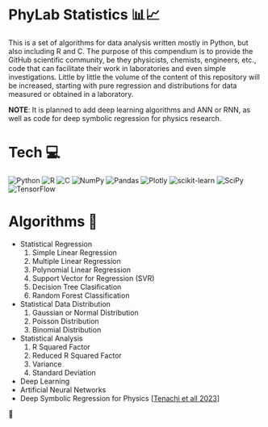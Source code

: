 # PhyLab Statistics 📊📈
This is a set of algorithms for data analysis written mostly in Python, but also including R and C. The purpose of this compendium is to provide the GitHub scientific community, be they physicists, chemists, engineers, etc., code that can facilitate their work in laboratories and even simple investigations.
Little by little the volume of the content of this repository will be increased, starting with pure regression and distributions for data measured or obtained in a laboratory.

**NOTE**: It is planned to add deep learning algorithms and ANN or RNN, as well as code for deep symbolic regression for physics research.

# Tech 💻
![Python](https://img.shields.io/badge/python-3670A0?style=flat&logo=python&logoColor=ffdd54) ![R](https://img.shields.io/badge/r-%23276DC3.svg?style=flat&logo=r&logoColor=white) ![C](https://img.shields.io/badge/c-%2300599C.svg?style=flat&logo=c&logoColor=white) ![NumPy](https://img.shields.io/badge/numpy-%23013243.svg?style=flat&logo=numpy&logoColor=white) ![Pandas](https://img.shields.io/badge/pandas-%23150458.svg?style=flat&logo=pandas&logoColor=white) ![Plotly](https://img.shields.io/badge/Plotly-%233F4F75.svg?style=flat&logo=plotly&logoColor=white) ![scikit-learn](https://img.shields.io/badge/scikit--learn-%23F7931E.svg?style=flat&logo=scikit-learn&logoColor=white) ![SciPy](https://img.shields.io/badge/SciPy-%230C55A5.svg?style=flat&logo=scipy&logoColor=%white) ![TensorFlow](https://img.shields.io/badge/TensorFlow-%23FF6F00.svg?style=flat&logo=TensorFlow&logoColor=white)

# Algorithms 🔬
- Statistical Regression
    1. Simple Linear Regression
    2. Multiple Linear Regression
    3. Polynomial Linear Regression
    4. Support Vector for Regression (SVR)
    5. Decision Tree Clasification
    6. Random Forest Classification
- Statistical Data Distribution
    1. Gaussian or Normal Distribution
    2. Poisson Distribution
    3. Binomial Distribution
- Statistical Analysis
    1. R Squared Factor
    2. Reduced R Squared Factor
    3. Variance
    4. Standard Deviation
- Deep Learning
- Artificial Neural Networks
- Deep Symbolic Regression for Physics [[Tenachi et all 2023](https://arxiv.org/abs/2303.03192)]

🦄
